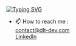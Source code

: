 [![Typing SVG](https://readme-typing-svg.herokuapp.com?font=roboto&duration=6500&center=true&vCenter=true&multiline=true&width=700&height=150&lines=%F0%9F%91%8B+Hi%2C+I%E2%80%99m+Melvin+alias+%40MedDev83;%F0%9F%91%80+I%E2%80%99m+interested+in+DevWeb+FULLSTACK;%F0%9F%8C%B1+I%E2%80%99m+currently+learning+PHP%2C+MySQL%2C+JS%2C+Java...;%F0%9F%92%9E%EF%B8%8F+I'm+looking+to+collaborate+in+BigData+once+qualified)](https://git.io/typing-svg)
- 📫 How to reach me :</br>
      <a href="mailto:contact@dlt-dev.com">contact@dlt-dev.com</a></br>
      <a href="www.linkedin.com/in/melvindolet">LinkedIn</a>

<!---
MedDev83/MedDev83 is a ✨ special ✨ repository because its `README.md` (this file) appears on your GitHub profile.
You can click the Preview link to take a look at your changes.
--->

